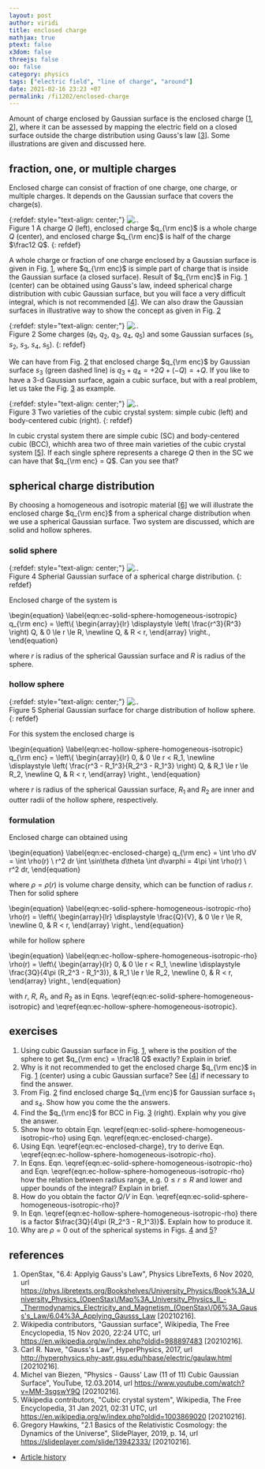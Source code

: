 ```yaml
---
layout: post
author: viridi
title: enclosed charge
mathjax: true
ptext: false
x3dom: false
threejs: false
oo: false
category: physics
tags: ["electric field", "line of charge", "around"]
date: 2021-02-16 23:23 +07
permalink: /fi1202/enclosed-charge
---
```

Amount of charge enclosed by Gaussian surface is the enclosed charge [[1](#ref1), [2](#ref2)], where it can be assessed by mapping the electric field on a closed surface outside the charge distribution using Gauss's law [[3](#ref3)]. Some illustrations are given and discussed here.


## fraction, one, or multiple charges
Enclosed charge can consist of fraction of one charge, one charge, or multiple charges. It depends on the Gaussian surface that covers the charge(s).
 
{:refdef: style="text-align: center;"}
![..](/assets/img/phys/electrostatics/qenc/half-sphere-in-box.png)
<br />
Figure <a name="fig:ec-half-sphere-in-box">1</a> A charge $Q$ (left), enclosed charge $q_{\rm enc}$ is a whole charge $Q$ (center), and enclosed charge $q_{\rm enc}$ is half of the charge $\frac12 Q$.
{: refdef}

A whole charge or fraction of one charge enclosed by a Gaussian surface is given in Fig. <a href="#fig:ec-half-sphere-in-box">1</a>, where $q_{\rm enc}$ is simple part of charge that is inside the Gaussian surface (a closed surface). Result of $q_{\rm enc}$ in Fig. <a href="#fig:ec-half-sphere-in-box">1</a> (center) can be obtained using Gauss's law, indeed spherical charge distribution with cubic Gaussian surface, but you will face a very difficult integral, which is not recommended [[4](#ref4)]. We can also draw the Gaussian surfaces in illustrative way to show the concept as given in Fig. <a href="#fig:ec-qenc-surface-concept">2</a>

{:refdef: style="text-align: center;"}
![..](/assets/img/phys/electrostatics/qenc/qenc-surface-concept.png)
<br />
Figure <a name="fig:ec-qenc-surface-concept">2</a> Some charges ($q_1$, $q_2$, $q_3$, $q_4$, $q_5$) and some Gaussian surfaces ($s_1$, $s_2$, $s_3$, $s_4$, $s_5$).
{: refdef}

We can have from Fig. <a href="#fig:ec-qenc-surface-concept">2</a> that enclosed charge $q_{\rm enc}$ by Gaussian surface $s_3$ (green dashed line) is $q_3 + q_4 = +2Q + (-Q) = +Q$. If you like to have a 3-d Gaussian surface, again a cubic surface, but with a real problem, let us take the Fig. <a href="#fig:ec-cell-sc-bcc">3</a> as example.

{:refdef: style="text-align: center;"}
![..](/assets/img/phys/electrostatics/qenc/cell-sc-bcc.png)
<br />
Figure <a name="fig:ec-cell-sc-bcc">3</a> Two varieties of the cubic crystal system: simple cubic (left) and body-centered cubic (right).
{: refdef}

In cubic crystal system there are simple cubic (SC) and body-centered cubic (BCC), whichh area two of three main varieties of the cubic crystal system [[5](#ref5)]. If each single sphere represents a charege $Q$ then in the SC we can have that $q_{\rm enc} = Q$. Can you see that?


## spherical charge distribution
By choosing a homogeneous and isotropic material [[6](#ref6)] we will illustrate the enclosed charge $q_{\rm enc}$ from a spherical charge distribution when we use a spherical Gaussian surface. Two system are discussed, which are solid and hollow spheres.

### solid sphere
{:refdef: style="text-align: center;"}
![..](/assets/img/phys/electrostatics/qenc/sphere-in-sphere.png)
<br />
Figure <a name="fig:ec-sphere-in-sphere">4</a> Spherial Gaussian surface of a spherical charge distribution.
{: refdef}

Enclosed charge of the system is

\begin{equation}
\label{eqn:ec-solid-sphere-homogeneous-isotropic}
q_{\rm enc} = \left\\{
\begin{array}{lr}
\displaystyle \left( \frac{r^3}{R^3} \right) Q, & 0 \le r \le R, \newline
Q, & R < r,
\end{array}
\right.,
\end{equation}

where $r$ is radius of the spherical Gaussian surface and $R$ is radius of the sphere.

### hollow sphere
{:refdef: style="text-align: center;"}
![..](/assets/img/phys/electrostatics/qenc/hollow-sphere-in-sphere.png)
<br />
Figure <a name="fig:ec-hollow-sphere-in-sphere">5</a> Spherial Gaussian surface for charge distribution of hollow sphere.
{: refdef}

For this system the enclosed charge is

\begin{equation}
\label{eqn:ec-hollow-sphere-homogeneous-isotropic}
q_{\rm enc} = \left\\{
\begin{array}{lr}
0, & 0 \le r < R_1, \newline
\displaystyle \left( \frac{r^3 - R_1^3}{R_2^3 - R_1^3} \right) Q, & R_1 \le r \le R_2, \newline
Q, & R < r,
\end{array}
\right.,
\end{equation}

where $r$ is radius of the spherical Gaussian surface, $R_1$ and $R_2$ are inner and outter radii of the hollow sphere, respectively.

### formulation
Enclosed charge can obtained using

\begin{equation}
\label{eqn:ec-enclosed-charge}
q_{\rm enc} = \int \rho dV = \int \rho(r) \ r^2 dr \int \sin\theta d\theta \int d\varphi = 4\pi \int \rho(r) \ r^2 dr,
\end{equation}

where $\rho = \rho(r)$ is volume charge density, which can be function of radius $r$. Then for solid sphere 

\begin{equation}
\label{eqn:ec-solid-sphere-homogeneous-isotropic-rho}
\rho(r) = \left\\{
\begin{array}{lr}
\displaystyle \frac{Q}{V}, & 0 \le r \le R, \newline
0, & R < r,
\end{array}
\right.,
\end{equation}

while for hollow sphere

\begin{equation}
\label{eqn:ec-hollow-sphere-homogeneous-isotropic-rho}
\rho(r) = \left\\{
\begin{array}{lr}
0, & 0 \le r < R_1, \newline
\displaystyle \frac{3Q}{4\pi (R_2^3 - R_1^3)}, & R_1 \le r \le R_2, \newline
0, & R < r,
\end{array}
\right.,
\end{equation}

with $r$, $R$, $R_1$, and $R_2$ as in Eqns. \eqref{eqn:ec-solid-sphere-homogeneous-isotropic} and \eqref{eqn:ec-hollow-sphere-homogeneous-isotropic}.


## exercises
1. Using cubic Gaussian surface in Fig. <a href="#fig:ec-half-sphere-in-box">1</a>, where is the position of the sphere to get $q_{\rm enc} = \frac18 Q$ exactly? Explain in brief.
2. Why is it not recommended to get the enclosed charge $q_{\rm enc}$ in Fig. <a href="#fig:ec-half-sphere-in-box">1</a> (center) using a cubic Gaussian surface? See [[4](#ref4)] if necessary to find the answer.
3. From Fig. <a href="#fig:ec-qenc-surface-concept">2</a> find enclosed charge $q_{\rm enc}$ for Gaussian surface $s_1$ and $s_4$. Show how you come the the answers.
4. Find the $q_{\rm enc}$ for BCC in Fig. <a href="#fig:ec-cell-sc-bcc">3</a> (right). Explain why you give the answer.
5. Show how to obtain Eqn. \eqref{eqn:ec-solid-sphere-homogeneous-isotropic-rho} using Eqn. \eqref{eqn:ec-enclosed-charge}.
6. Using Eqn. \eqref{eqn:ec-enclosed-charge}, try to derive Eqn. \eqref{eqn:ec-hollow-sphere-homogeneous-isotropic-rho}.
7. In Eqns. Eqn. \eqref{eqn:ec-solid-sphere-homogeneous-isotropic-rho} and Eqn. \eqref{eqn:ec-hollow-sphere-homogeneous-isotropic-rho} how the relation between radius range, e.g. $0 \le r \le R$ and lower and upper bounds of the integral? Explain in brief.
8. How do you obtain the factor $Q/V$ in Eqn. \eqref{eqn:ec-solid-sphere-homogeneous-isotropic-rho}?
9. In Eqn. \eqref{eqn:ec-hollow-sphere-homogeneous-isotropic-rho} there is a factor $\frac{3Q}{4\pi (R_2^3 - R_1^3)}$. Explain how to produce it.
10. Why are $\rho = 0$ out of the spherical systems in Figs. <a href="#fig:ec-solid-sphere-in-sphere">4</a> and <a href="#fig:ec-hollow-sphere-in-sphere">5</a>?


## references
1. <a name="ref1"></a>OpenStax, "6.4: Applyig Gauss's Law", Physics LibreTexts, 6 Nov 2020, url <https://phys.libretexts.org/Bookshelves/University_Physics/Book%3A_University_Physics_(OpenStax)/Map%3A_University_Physics_II_-_Thermodynamics_Electricity_and_Magnetism_(OpenStax)/06%3A_Gauss's_Law/6.04%3A_Applying_Gausss_Law> [20210216].
2. <a name="ref2"></a>Wikipedia contributors, "Gaussian surface", Wikipedia, The Free Encyclopedia, 15 Nov 2020, 22:24 UTC, url <https://en.wikipedia.org/w/index.php?oldid=988897483> [20210216].
3. <a name="ref3"></a>Carl R. Nave, "Gauss's Law", HyperPhysics, 2017, url <http://hyperphysics.phy-astr.gsu.edu/hbase/electric/gaulaw.html> [20210216].
4. <a name="ref4"></a>Michel van Biezen, "Physics - Gauss' Law (11 of 11) Cubic Gaussian Surface", YouTube, 12.03.2014, url <https://www.youtube.com/watch?v=MM-3sgswY9Q> [20210216].
5. <a name="ref5"></a>Wikipedia contributors, "Cubic crystal system", Wikipedia, The Free Encyclopedia, 31 Jan 2021, 02:31 UTC, url <https://en.wikipedia.org/w/index.php?oldid=1003869020> [20210216].
6. <a name="ref6"></a>Gregory Hawkins, "2.1 Basics of the Relativistic Cosmology: the Dynamics of the Universe", SlidePlayer, 2019, p. 14, url <https://slideplayer.com/slide/13942333/> [20210216].

+ [Article history](https://github.com/butiran/butiran.github.io/commits/master/_posts/fi1202/2021-02-16-enclosed-charge.md)
